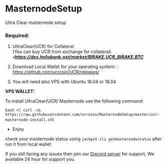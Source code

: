 # MasternodeSetup
Ultra Clear masternode setup

### Required:

1. UltraClear(UCR) for Collateral <br>
(You can buy UCR from exchange for collateral) <br>
***•https://dex.heliobank.net/market/BIRAKE.UCR_BIRAKE.BTC <br>***

2. Download Local Wallet for your operating system: : https://github.com/ucrcoin/UCR/releases/



3. You will need also VPS with Ubuntu 16.04 or 18.04

**VPS WALLET:**

To install UltraClear(UCR) Masternode use the following command:

`bash <( curl -sL https://raw.githubusercontent.com/ucrcoin/MasternodeSetup/master/ucr-masternode-install.sh`)

- Enjoy

check your masternode status using `jackpot-cli getmasternodestatus` after run it from local wallet

If you still facing any issues then join our <a href="https://discordapp.com/invite/BwMgvW">Discord server</a> for support, We available 24 hour for support you.
